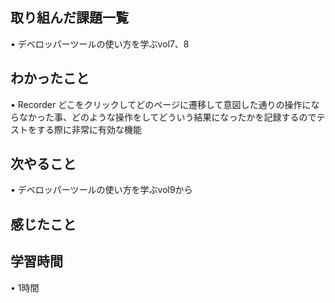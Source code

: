 ## 取り組んだ課題一覧
• デベロッパーツールの使い方を学ぶvol7、8


## わかったこと
• Recorder
どこをクリックしてどのページに遷移して意図した通りの操作にならなかった事、どのような操作をしてどういう結果になったかを記録するのでテストをする際に非常に有効な機能



## 次やること
• デベロッパーツールの使い方を学ぶvol9から

## 感じたこと

## 学習時間
• 1時間
